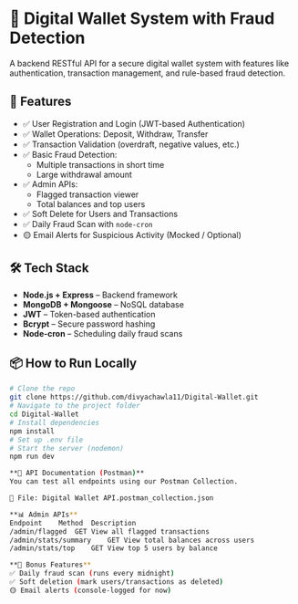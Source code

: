# 💸 Digital Wallet System with Fraud Detection

A backend RESTful API for a secure digital wallet system with features like authentication, transaction management, and rule-based fraud detection.

## 🚀 Features

- ✅ User Registration and Login (JWT-based Authentication)
- ✅ Wallet Operations: Deposit, Withdraw, Transfer
- ✅ Transaction Validation (overdraft, negative values, etc.)
- ✅ Basic Fraud Detection:
  - Multiple transactions in short time
  - Large withdrawal amount
- ✅ Admin APIs:
  - Flagged transaction viewer
  - Total balances and top users
- ✅ Soft Delete for Users and Transactions
- ✅ Daily Fraud Scan with `node-cron`
- 🟡 Email Alerts for Suspicious Activity (Mocked / Optional)

## 🛠️ Tech Stack

- **Node.js + Express** – Backend framework
- **MongoDB + Mongoose** – NoSQL database
- **JWT** – Token-based authentication
- **Bcrypt** – Secure password hashing
- **Node-cron** – Scheduling daily fraud scans

## 📦 How to Run Locally

```bash
# Clone the repo
git clone https://github.com/divyachawla11/Digital-Wallet.git
# Navigate to the project folder
cd Digital-Wallet
# Install dependencies
npm install
# Set up .env file 
# Start the server (nodemon)
npm run dev

**🧪 API Documentation (Postman)**
You can test all endpoints using our Postman Collection.

📁 File: Digital Wallet API.postman_collection.json

**📊 Admin APIs**
Endpoint	Method	Description
/admin/flagged	GET	View all flagged transactions
/admin/stats/summary	GET	View total balances across users
/admin/stats/top	GET	View top 5 users by balance

**🧹 Bonus Features**
✅ Daily fraud scan (runs every midnight)
✅ Soft deletion (mark users/transactions as deleted)
🟡 Email alerts (console-logged for now)
